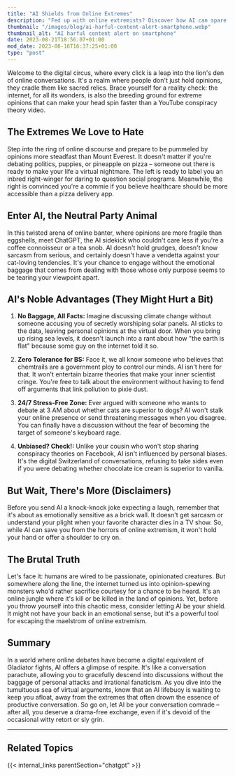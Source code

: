```yaml
---
title: "AI Shields from Online Extremes"
description: "Fed up with online extremists? Discover how AI can spare you drama, harassment & absurdity. Embrace the cold, logical alternative."
thumbnail: "/images/blog/ai-harful-content-alert-smartphone.webp"
thumbnail_alt: "AI harful content alert on smartphone"
date: 2023-08-21T18:56:07+01:00
mod_date: 2023-08-16T16:37:25+01:00
type: "post"
---
```


Welcome to the digital circus, where every click is a leap into the lion's den of online conversations. It's a realm where people don't just hold opinions, they cradle them like sacred relics. Brace yourself for a reality check: the internet, for all its wonders, is also the breeding ground for extreme opinions that can make your head spin faster than a YouTube conspiracy theory video.

## The Extremes We Love to Hate

Step into the ring of online discourse and prepare to be pummeled by opinions more steadfast than Mount Everest. It doesn't matter if you're debating politics, puppies, or pineapple on pizza – someone out there is ready to make your life a virtual nightmare. The left is ready to label you an inbred right-winger for daring to question social programs. Meanwhile, the right is convinced you're a commie if you believe healthcare should be more accessible than a pizza delivery app.

## Enter AI, the Neutral Party Animal

In this twisted arena of online banter, where opinions are more fragile than eggshells, meet ChatGPT, the AI sidekick who couldn't care less if you're a coffee connoisseur or a tea snob. AI doesn't hold grudges, doesn't know sarcasm from serious, and certainly doesn't have a vendetta against your cat-loving tendencies. It's your chance to engage without the emotional baggage that comes from dealing with those whose only purpose seems to be tearing your viewpoint apart.

## AI's Noble Advantages (They Might Hurt a Bit)

1. **No Baggage, All Facts:** Imagine discussing climate change without someone accusing you of secretly worshiping solar panels. AI sticks to the data, leaving personal opinions at the virtual door. When you bring up rising sea levels, it doesn't launch into a rant about how "the earth is flat" because some guy on the internet told it so.

2. **Zero Tolerance for BS:** Face it, we all know someone who believes that chemtrails are a government ploy to control our minds. AI isn't here for that. It won't entertain bizarre theories that make your inner scientist cringe. You're free to talk about the environment without having to fend off arguments that link pollution to pixie dust.

3. **24/7 Stress-Free Zone:** Ever argued with someone who wants to debate at 3 AM about whether cats are superior to dogs? AI won't stalk your online presence or send threatening messages when you disagree. You can finally have a discussion without the fear of becoming the target of someone's keyboard rage.

4. **Unbiased? Check!:** Unlike your cousin who won't stop sharing conspiracy theories on Facebook, AI isn't influenced by personal biases. It's the digital Switzerland of conversations, refusing to take sides even if you were debating whether chocolate ice cream is superior to vanilla.

## But Wait, There's More (Disclaimers)

Before you send AI a knock-knock joke expecting a laugh, remember that it's about as emotionally sensitive as a brick wall. It doesn't get sarcasm or understand your plight when your favorite character dies in a TV show. So, while AI can save you from the horrors of online extremism, it won't hold your hand or offer a shoulder to cry on.

## The Brutal Truth

Let's face it: humans are wired to be passionate, opinionated creatures. But somewhere along the line, the internet turned us into opinion-spewing monsters who'd rather sacrifice courtesy for a chance to be heard. It's an online jungle where it's kill or be killed in the land of opinions. Yet, before you throw yourself into this chaotic mess, consider letting AI be your shield. It might not have your back in an emotional sense, but it's a powerful tool for escaping the maelstrom of online extremism.

## Summary

In a world where online debates have become a digital equivalent of Gladiator fights, AI offers a glimpse of respite. It's like a conversation parachute, allowing you to gracefully descend into discussions without the baggage of personal attacks and irrational fanaticism. As you dive into the tumultuous sea of virtual arguments, know that an AI lifebuoy is waiting to keep you afloat, away from the extremes that often drown the essence of productive conversation. So go on, let AI be your conversation comrade – after all, you deserve a drama-free exchange, even if it's devoid of the occasional witty retort or sly grin.


***
## Related Topics

{{< internal_links parentSection="chatgpt" >}}

